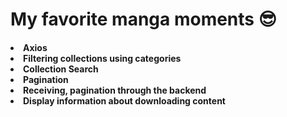 <h1>My favorite manga moments 😎

<h4>
<li>Axios
<li>Filtering collections using categories
<li>Collection Search
<li>Pagination
<li>Receiving, pagination through the backend
<li>Display information about downloading content

